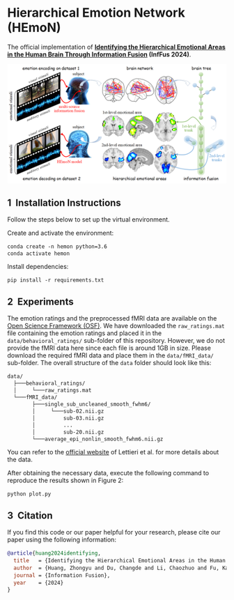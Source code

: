 # Hierarchical Emotion Network (HEmoN)

The official implementation of **[Identifying the Hierarchical Emotional Areas in the Human Brain Through Information Fusion](https://www.sciencedirect.com/science/article/pii/S1566253524003919) (InfFus 2024)**.

![Figure 1](pipeline.png)

## 1&nbsp; Installation Instructions

Follow the steps below to set up the virtual environment.

Create and activate the environment:
```shell
conda create -n hemon python=3.6
conda activate hemon
```

Install dependencies:
```shell
pip install -r requirements.txt
```

## 2&nbsp; Experiments

The emotion ratings and the preprocessed fMRI data are available on the [Open Science Framework (OSF)](https://osf.io/tzpdf).
We have downloaded the `raw_ratings.mat` file containing the emotion ratings and placed it in the `data/behavioral_ratings/` sub-folder of this repository.
However, we do not provide the fMRI data here since each file is around 1GB in size.
Please download the required fMRI data and place them in the `data/fMRI_data/` sub-folder.
The overall structure of the `data` folder should look like this:
```
data/
  ├───behavioral_ratings/
  │     └───raw_ratings.mat
  └───fMRI_data/
        ├───single_sub_uncleaned_smooth_fwhm6/
        │     └───sub-02.nii.gz
        │         sub-03.nii.gz
        │         ...
        │         sub-20.nii.gz
        └───average_epi_nonlin_smooth_fwhm6.nii.gz
```
You can refer to the [official website](https://osf.io/tzpdf) of Lettieri et al. for more details about the data.

After obtaining the necessary data, execute the following command to reproduce the results shown in Figure 2:
```shell
python plot.py
```

## 3&nbsp; Citation

If you find this code or our paper helpful for your research, please cite our paper using the following information:

```bibtex
@article{huang2024identifying,
  title   = {Identifying the Hierarchical Emotional Areas in the Human Brain Through Information Fusion},
  author  = {Huang, Zhongyu and Du, Changde and Li, Chaozhuo and Fu, Kaicheng and He, Huiguang},
  journal = {Information Fusion},
  year    = {2024}
}
```
